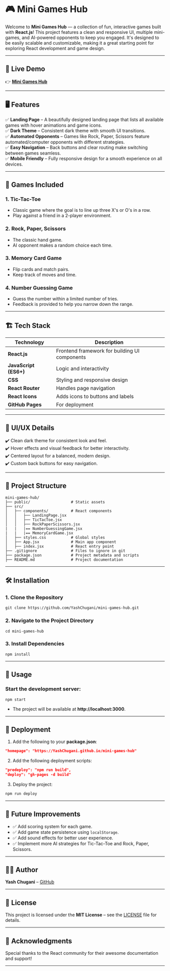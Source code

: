 # 🎮 Mini Games Hub

Welcome to **Mini Games Hub** — a collection of fun, interactive games built with **React.js**! This project features a clean and responsive UI, multiple mini-games, and AI-powered opponents to keep you engaged. It's designed to be easily scalable and customizable, making it a great starting point for exploring React development and game design.

---

## 🚀 Live Demo  
👉 **[Mini Games Hub](https://YashChugani.github.io/mini-games-hub)**

---

## 🖥️ Features  
✅ **Landing Page** – A beautifully designed landing page that lists all available games with hover animations and game icons.  
✅ **Dark Theme** – Consistent dark theme with smooth UI transitions.  
✅ **Automated Opponents** – Games like Rock, Paper, Scissors feature automated/computer opponents with different strategies.  
✅ **Easy Navigation** – Back buttons and clear routing make switching between games seamless.  
✅ **Mobile Friendly** – Fully responsive design for a smooth experience on all devices.  

---

## 🎯 Games Included  
### 1. **Tic-Tac-Toe**  
- Classic game where the goal is to line up three X's or O's in a row.  
- Play against a friend in a 2-player environment.  

### 2. **Rock, Paper, Scissors**  
- The classic hand game.  
- AI opponent makes a random choice each time.  

### 3. **Memory Card Game** 
- Flip cards and match pairs.  
- Keep track of moves and time.  

### 4. **Number Guessing Game**
- Guess the number within a limited number of tries.  
- Feedback is provided to help you narrow down the range.  

---

## 🏗️ Tech Stack  
| Technology | Description |
|------------|-------------|
| **React.js** | Frontend framework for building UI components |
| **JavaScript (ES6+)** | Logic and interactivity |
| **CSS** | Styling and responsive design |
| **React Router** | Handles page navigation |
| **React Icons** | Adds icons to buttons and labels |
| **GitHub Pages** | For deployment |

---

## 🎨 UI/UX Details  
✔️ Clean dark theme for consistent look and feel.  
✔️ Hover effects and visual feedback for better interactivity.  
✔️ Centered layout for a balanced, modern design.  
✔️ Custom back buttons for easy navigation.  

---

## 📂 Project Structure  
```
mini-games-hub/
├── public/                  # Static assets
├── src/
│   ├── components/          # React components
│   │   ├── LandingPage.jsx
│   │   ├── TicTacToe.jsx
│   │   ├── RockPaperScissors.jsx
|   |   |== NumberGuessingGame.jsx
|   |   |== MemoryCardGame.jsx
│   ├── styles.css           # Global styles
│   ├── App.jsx              # Main app component
│   ├── index.jsx            # React entry point
├── .gitignore               # Files to ignore in git
├── package.json             # Project metadata and scripts
├── README.md                # Project documentation
```

---

## 🛠️ Installation  
### 1. **Clone the Repository**  
```
git clone https://github.com/YashChugani/mini-games-hub.git
```

### 2. **Navigate to the Project Directory**  
```
cd mini-games-hub
```

### 3. **Install Dependencies**  
```
npm install
```

---

## 🚀 Usage  
### Start the development server:  
```
npm start
```
- The project will be available at **http://localhost:3000**.

---

## 🚢 Deployment  
1. Add the following to your **package.json**:  
```json
"homepage": "https://YashChugani.github.io/mini-games-hub"
```

2. Add the following deployment scripts:  
```json
"predeploy": "npm run build",
"deploy": "gh-pages -d build"
```

3. Deploy the project:  
```bash
npm run deploy
```

---

## 🌟 Future Improvements  
- ✅ Add scoring system for each game.  
- ✅ Add game state persistence using `localStorage`.  
- ✅ Add sound effects for better user experience.  
- ✅ Implement more AI strategies for Tic-Tac-Toe and Rock, Paper, Scissors.  

---

## 👨‍💻 Author  
**Yash Chugani** – [GitHub](https://github.com/YashChugani)  

---

## 📝 License  
This project is licensed under the **MIT License** – see the [LICENSE](LICENSE) file for details.  

---

## 💖 Acknowledgments  
Special thanks to the React community for their awesome documentation and support!  

---
